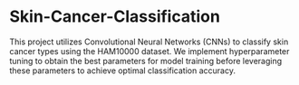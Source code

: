# Skin-Cancer-Classification
This project utilizes Convolutional Neural Networks (CNNs) to classify skin cancer types using the HAM10000 dataset. We implement hyperparameter tuning to obtain the best parameters for model training before leveraging these parameters to achieve optimal classification accuracy.
